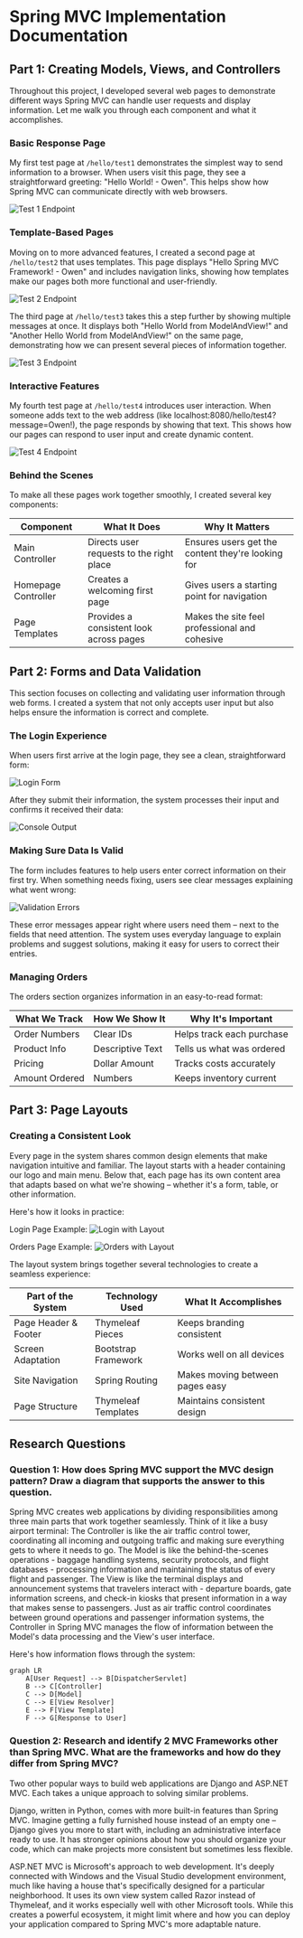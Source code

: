 # Spring MVC Implementation Documentation

## Part 1: Creating Models, Views, and Controllers

Throughout this project, I developed several web pages to demonstrate different ways Spring MVC can handle user requests and display information. Let me walk you through each component and what it accomplishes.

### Basic Response Page
My first test page at `/hello/test1` demonstrates the simplest way to send information to a browser. When users visit this page, they see a straightforward greeting: "Hello World! - Owen". This helps show how Spring MVC can communicate directly with web browsers.

![Test 1 Endpoint](test1.png)

### Template-Based Pages
Moving on to more advanced features, I created a second page at `/hello/test2` that uses templates. This page displays "Hello Spring MVC Framework! - Owen" and includes navigation links, showing how templates make our pages both more functional and user-friendly.

![Test 2 Endpoint](test2.png)

The third page at `/hello/test3` takes this a step further by showing multiple messages at once. It displays both "Hello World from ModelAndView!" and "Another Hello World from ModelAndView!" on the same page, demonstrating how we can present several pieces of information together.

![Test 3 Endpoint](test3.png)

### Interactive Features
My fourth test page at `/hello/test4` introduces user interaction. When someone adds text to the web address (like localhost:8080/hello/test4?message=Owen!), the page responds by showing that text. This shows how our pages can respond to user input and create dynamic content.

![Test 4 Endpoint](test4.png)

### Behind the Scenes
To make all these pages work together smoothly, I created several key components:

| Component | What It Does | Why It Matters |
|-----------|--------------|----------------|
| Main Controller | Directs user requests to the right place | Ensures users get the content they're looking for |
| Homepage Controller | Creates a welcoming first page | Gives users a starting point for navigation |
| Page Templates | Provides a consistent look across pages | Makes the site feel professional and cohesive |

## Part 2: Forms and Data Validation

This section focuses on collecting and validating user information through web forms. I created a system that not only accepts user input but also helps ensure the information is correct and complete.

### The Login Experience
When users first arrive at the login page, they see a clean, straightforward form:

![Login Form](loginForm.png)

After they submit their information, the system processes their input and confirms it received their data:

![Console Output](LoginUpdated.png)

### Making Sure Data Is Valid
The form includes features to help users enter correct information on their first try. When something needs fixing, users see clear messages explaining what went wrong:

![Validation Errors](LoginFailed.png)

These error messages appear right where users need them – next to the fields that need attention. The system uses everyday language to explain problems and suggest solutions, making it easy for users to correct their entries.

### Managing Orders
The orders section organizes information in an easy-to-read format:

| What We Track | How We Show It | Why It's Important |
|---------------|----------------|-------------------|
| Order Numbers | Clear IDs | Helps track each purchase |
| Product Info | Descriptive Text | Tells us what was ordered |
| Pricing | Dollar Amount | Tracks costs accurately |
| Amount Ordered | Numbers | Keeps inventory current |

## Part 3: Page Layouts

### Creating a Consistent Look
Every page in the system shares common design elements that make navigation intuitive and familiar. The layout starts with a header containing our logo and main menu. Below that, each page has its own content area that adapts based on what we're showing – whether it's a form, table, or other information.

Here's how it looks in practice:

Login Page Example:
![Login with Layout](OrdersForm.png)

Orders Page Example:
![Orders with Layout](OrdersUpdated.png)

The layout system brings together several technologies to create a seamless experience:

| Part of the System | Technology Used | What It Accomplishes |
|-------------------|-----------------|---------------------|
| Page Header & Footer | Thymeleaf Pieces | Keeps branding consistent |
| Screen Adaptation | Bootstrap Framework | Works well on all devices |
| Site Navigation | Spring Routing | Makes moving between pages easy |
| Page Structure | Thymeleaf Templates | Maintains consistent design |

## Research Questions

### Question 1: How does Spring MVC support the MVC design pattern? Draw a diagram that supports the answer to this question.

Spring MVC creates web applications by dividing responsibilities among three main parts that work together seamlessly. Think of it like a busy airport terminal: The Controller is like the air traffic control tower, coordinating all incoming and outgoing traffic and making sure everything gets to where it needs to go. The Model is like the behind-the-scenes operations - baggage handling systems, security protocols, and flight databases - processing information and maintaining the status of every flight and passenger. The View is like the terminal displays and announcement systems that travelers interact with - departure boards, gate information screens, and check-in kiosks that present information in a way that makes sense to passengers. Just as air traffic control coordinates between ground operations and passenger information systems, the Controller in Spring MVC manages the flow of information between the Model's data processing and the View's user interface.

Here's how information flows through the system:

```mermaid
graph LR
    A[User Request] --> B[DispatcherServlet]
    B --> C[Controller]
    C --> D[Model]
    C --> E[View Resolver]
    E --> F[View Template]
    F --> G[Response to User]
```

### Question 2: Research and identify 2 MVC Frameworks other than Spring MVC. What are the frameworks and how do they differ from Spring MVC?

Two other popular ways to build web applications are Django and ASP.NET MVC. Each takes a unique approach to solving similar problems.

Django, written in Python, comes with more built-in features than Spring MVC. Imagine getting a fully furnished house instead of an empty one – Django gives you more to start with, including an administrative interface ready to use. It has stronger opinions about how you should organize your code, which can make projects more consistent but sometimes less flexible.

ASP.NET MVC is Microsoft's approach to web development. It's deeply connected with Windows and the Visual Studio development environment, much like having a house that's specifically designed for a particular neighborhood. It uses its own view system called Razor instead of Thymeleaf, and it works especially well with other Microsoft tools. While this creates a powerful ecosystem, it might limit where and how you can deploy your application compared to Spring MVC's more adaptable nature.